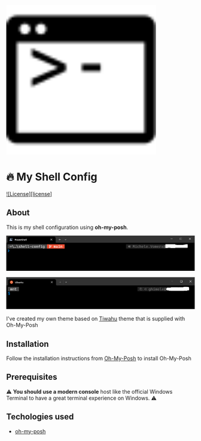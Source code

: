<img width="400" src="./img/shell.svg" alt="shell configuration"/>

# 🔥 My Shell Config

[![License][license]](LICENSE)


## About
This is my shell configuration using **oh-my-posh**.

![Screenshot](img/PowerShell.png)


![Screenshot](img/bash.png)

I've created my own theme based on [Tiwahu](https://ohmyposh.dev/docs/themes#tiwahu) theme that is supplied with Oh-My-Posh

## Installation
Follow the installation instructions from [Oh-My-Posh](https://github.com/JanDeDobbeleer/oh-my-posh) to install Oh-My-Posh

## Prerequisites

⚠ **You should use a modern console** host like the official Windows Terminal to have a great terminal experience on Windows. ⚠

## Techologies used

- [oh-my-posh](https://github.com/JanDeDobbeleer/oh-my-posh)